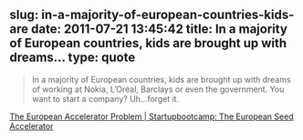 slug: in-a-majority-of-european-countries-kids-are
date: 2011-07-21 13:45:42
title: In a majority of European countries, kids are brought up with dreams...
type: quote
---

> In a majority of European countries, kids are brought up with dreams of working at Nokia, L’Oréal, Barclays or even the government. You want to start a company? Uh…forget it.

[The European Accelerator Problem | Startupbootcamp: The European Seed Accelerator](http://www.startupbootcamp.org/2011/07/the-european-accelerator-problem/)
